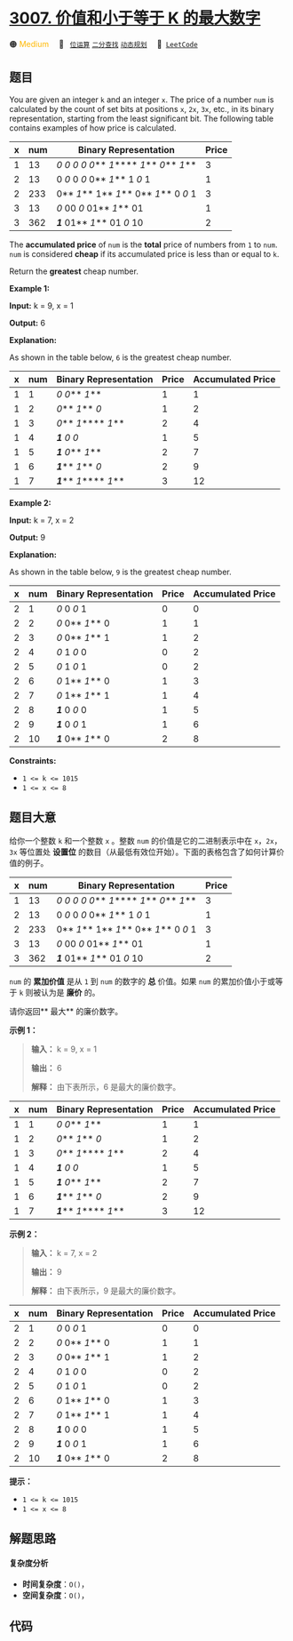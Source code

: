 # [3007. 价值和小于等于 K 的最大数字](https://leetcode.com/problems/maximum-number-that-sum-of-the-prices-is-less-than-or-equal-to-k)

🟠 <font color=#ffb800>Medium</font>&emsp; 🔖&ensp; [`位运算`](/outline/tag/bit-manipulation.md) [`二分查找`](/outline/tag/binary-search.md) [`动态规划`](/outline/tag/dynamic-programming.md)&emsp; 🔗&ensp;[`LeetCode`](https://leetcode.com/problems/maximum-number-that-sum-of-the-prices-is-less-than-or-equal-to-k)

## 题目

You are given an integer `k` and an integer `x`. The price of a number `num`
is calculated by the count of set bits at positions `x`, `2x`, `3x`, etc., in
its binary representation, starting from the least significant bit. The
following table contains examples of how price is calculated.

x | num | Binary Representation | Price  
---|---|---|---  
1 | 13 | _0_ _0_ _0_ _0_ _0_** _1_**** _1_** _0_** _1_** | 3  
2 | 13 | 0 _0_ 0 _0_ 0** _1_** 1 _0_ 1 | 1  
2 | 233 | 0** _1_** 1** _1_** 0** _1_** 0 _0_ 1 | 3  
3 | 13 | _0_ 00 _0_ 01** _1_** 01 | 1  
3 | 362 | **_1_** 01** _1_** 01 _0_ 10 | 2  
  
The **accumulated price**  of `num` is the **total**  price of numbers from
`1` to `num`. `num` is considered **cheap**  if its accumulated price is less
than or equal to `k`.

Return the **greatest**  cheap number.



**Example 1:**

**Input:** k = 9, x = 1

**Output:** 6

**Explanation:**

As shown in the table below, `6` is the greatest cheap number.

x | num | Binary Representation | Price | Accumulated Price  
---|---|---|---|---  
1 | 1 | _0_ _0_** _1_** | 1 | 1  
1 | 2 | _0_** _1_** _0_ | 1 | 2  
1 | 3 | _0_** _1_**** _1_** | 2 | 4  
1 | 4 | **_1_** _0_ _0_ | 1 | 5  
1 | 5 | **_1_** _0_** _1_** | 2 | 7  
1 | 6 | **_1_**** _1_** _0_ | 2 | 9  
1 | 7 | **_1_**** _1_**** _1_** | 3 | 12  
  
**Example 2:**

**Input:** k = 7, x = 2

**Output:** 9

**Explanation:**

As shown in the table below, `9` is the greatest cheap number.

x | num | Binary Representation | Price | Accumulated Price  
---|---|---|---|---  
2 | 1 | _0_ 0 _0_ 1 | 0 | 0  
2 | 2 | _0_ 0** _1_** 0 | 1 | 1  
2 | 3 | _0_ 0** _1_** 1 | 1 | 2  
2 | 4 | _0_ 1 _0_ 0 | 0 | 2  
2 | 5 | _0_ 1 _0_ 1 | 0 | 2  
2 | 6 | _0_ 1** _1_** 0 | 1 | 3  
2 | 7 | _0_ 1** _1_** 1 | 1 | 4  
2 | 8 | **_1_** 0 _0_ 0 | 1 | 5  
2 | 9 | **_1_** 0 _0_ 1 | 1 | 6  
2 | 10 | **_1_** 0** _1_** 0 | 2 | 8  
  


**Constraints:**

  * `1 <= k <= 1015`
  * `1 <= x <= 8`


## 题目大意

给你一个整数 `k` 和一个整数 `x` 。整数 `num` 的价值是它的二进制表示中在 `x`，`2x`，`3x` 等位置处 **设置位**
的数目（从最低有效位开始）。下面的表格包含了如何计算价值的例子。

x | num | Binary Representation | Price  
---|---|---|---  
1 | 13 | _0_ _0_ _0_ _0_ _0_** _1_**** _1_** _0_** _1_** | 3  
2 | 13 | 0 _0_ 0 _0_ 0** _1_** 1 _0_ 1 | 1  
2 | 233 | 0** _1_** 1** _1_** 0** _1_** 0 _0_ 1 | 3  
3 | 13 | _0_ 00 _0_ 01** _1_** 01 | 1  
3 | 362 | **_1_** 01** _1_** 01 _0_ 10 | 2  
  


`num` 的 **累加价值** 是从 `1` 到 `num` 的数字的 **总** 价值。如果 `num` 的累加价值小于或等于 `k` 则被认为是
**廉价** 的。

请你返回**  最大** 的廉价数字。



**示例 1：**

> 
> 
> 
> 
> 
> **输入：** k = 9, x = 1
> 
> **输出：** 6
> 
> **解释：** 由下表所示，6 是最大的廉价数字。
> 
> 

x | num | Binary Representation | Price | Accumulated Price  
---|---|---|---|---  
1 | 1 | _0_ _0_** _1_** | 1 | 1  
1 | 2 | _0_** _1_** _0_ | 1 | 2  
1 | 3 | _0_** _1_**** _1_** | 2 | 4  
1 | 4 | **_1_** _0_ _0_ | 1 | 5  
1 | 5 | **_1_** _0_** _1_** | 2 | 7  
1 | 6 | **_1_**** _1_** _0_ | 2 | 9  
1 | 7 | **_1_**** _1_**** _1_** | 3 | 12  
  
**示例 2：**

> 
> 
> 
> 
> 
> **输入：** k = 7, x = 2
> 
> **输出：** 9
> 
> **解释：** 由下表所示，9 是最大的廉价数字。
> 
> 

x | num | Binary Representation | Price | Accumulated Price  
---|---|---|---|---  
2 | 1 | _0_ 0 _0_ 1 | 0 | 0  
2 | 2 | _0_ 0** _1_** 0 | 1 | 1  
2 | 3 | _0_ 0** _1_** 1 | 1 | 2  
2 | 4 | _0_ 1 _0_ 0 | 0 | 2  
2 | 5 | _0_ 1 _0_ 1 | 0 | 2  
2 | 6 | _0_ 1** _1_** 0 | 1 | 3  
2 | 7 | _0_ 1** _1_** 1 | 1 | 4  
2 | 8 | **_1_** 0 _0_ 0 | 1 | 5  
2 | 9 | **_1_** 0 _0_ 1 | 1 | 6  
2 | 10 | **_1_** 0** _1_** 0 | 2 | 8  
  


**提示：**

  * `1 <= k <= 1015`
  * `1 <= x <= 8`


## 解题思路

#### 复杂度分析

- **时间复杂度**：`O()`，
- **空间复杂度**：`O()`，

## 代码

```javascript

```